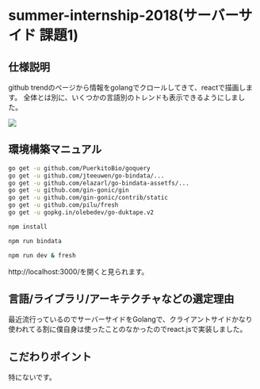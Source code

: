 # summer-internship-2018(サーバーサイド 課題1)


## 仕様説明
github trendのページから情報をgolangでクロールしてきて、reactで描画します。
全体とは別に、いくつかの言語別のトレンドも表示できるようにしました。

![](https://raw.githubusercontent.com/hukuda222/summer-internship-2018/server-task1/img/image.png)


## 環境構築マニュアル
```bash
go get -u github.com/PuerkitoBio/goquery
go get -u github.com/jteeuwen/go-bindata/...
go get -u github.com/elazarl/go-bindata-assetfs/...
go get -u github.com/gin-gonic/gin
go get -u github.com/gin-gonic/contrib/static
go get -u github.com/pilu/fresh
go get -u gopkg.in/olebedev/go-duktape.v2

npm install

npm run bindata

npm run dev & fresh
```

http://localhost:3000/を開くと見られます。


## 言語/ライブラリ/アーキテクチャなどの選定理由
最近流行っているのでサーバーサイドをGolangで、クライアントサイドかなり使われてる割に僕自身は使ったことのなかったのでreact.jsで実装しました。

## こだわりポイント
特にないです。

